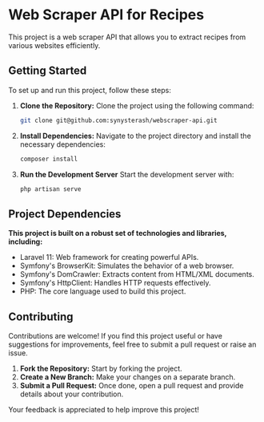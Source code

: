# Web Scraper API for Recipes

This project is a web scraper API that allows you to extract recipes from various websites efficiently.

## Getting Started

To set up and run this project, follow these steps:

1. **Clone the Repository:**
   Clone the project using the following command:

   ```bash
   git clone git@github.com:synysterash/webscraper-api.git
   ```
2. **Install Dependencies:**
    Navigate to the project directory and install the necessary dependencies:
    
    ```bash
    composer install
    ```
3. **Run the Development Server**
   Start the development server with:
   ```bash
   php artisan serve
   ```

## Project Dependencies

**This project is built on a robust set of technologies and libraries, including:**

- Laravel 11: Web framework for creating powerful APIs.
- Symfony's BrowserKit: Simulates the behavior of a web browser.
- Symfony's DomCrawler: Extracts content from HTML/XML documents.
- Symfony's HttpClient: Handles HTTP requests effectively.
- PHP: The core language used to build this project.

## Contributing

Contributions are welcome! If you find this project useful or have suggestions for improvements, feel free to submit a pull request or raise an issue.

1. **Fork the Repository:** Start by forking the project.
2. **Create a New Branch:** Make your changes on a separate branch.
3. **Submit a Pull Request:** Once done, open a pull request and provide details about your contribution.
   
Your feedback is appreciated to help improve this project!
